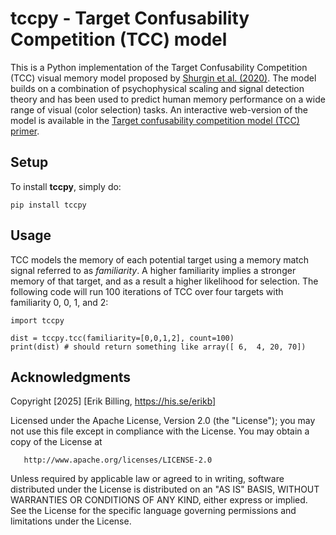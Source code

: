 # tccpy - Target Confusability Competition (TCC) model 
This is a Python implementation of the Target Confusability Competition (TCC) visual memory model proposed by [Shurgin et al. (2020)](https://www.nature.com/articles/s41562-020-00938-0). The model builds on a combination of psychophysical scaling and signal detection theory and has been used to predict human memory performance on a wide range of visual (color selection) tasks. An interactive web-version of the model is available in the [Target confusability competition model (TCC) primer](https://bradylab.ucsd.edu/tcc/). 

## Setup

To install **tccpy**, simply do: 

    pip install tccpy

## Usage
TCC models the memory of each potential target using a memory match signal referred to as *familiarity*. A higher familiarity implies a stronger memory of that target, and as a result a higher likelihood for selection. The following code will run 100 iterations of TCC over four targets with familiarity 0, 0, 1, and 2:

    import tccpy

    dist = tccpy.tcc(familiarity=[0,0,1,2], count=100)
    print(dist) # should return something like array([ 6,  4, 20, 70])

## Acknowledgments

Copyright [2025] [Erik Billing, https://his.se/erikb]

   Licensed under the Apache License, Version 2.0 (the "License");
   you may not use this file except in compliance with the License.
   You may obtain a copy of the License at

       http://www.apache.org/licenses/LICENSE-2.0

   Unless required by applicable law or agreed to in writing, software
   distributed under the License is distributed on an "AS IS" BASIS,
   WITHOUT WARRANTIES OR CONDITIONS OF ANY KIND, either express or implied.
   See the License for the specific language governing permissions and
   limitations under the License.



